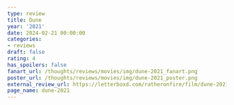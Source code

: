 ```yaml
---
type: review
title: Dune
year: '2021'
date: 2024-02-21 00:00:00
categories:
- reviews
draft: false
rating: 4
has_spoilers: false
fanart_url: /thoughts/reviews/movies/img/dune-2021_fanart.png
poster_url: /thoughts/reviews/movies/img/dune-2021_poster.png
external_review_url: https://letterboxd.com/ratheronfire/film/dune-2021/
page_name: dune-2021
---
```


